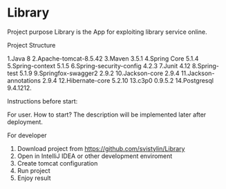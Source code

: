 # Library

Project purpose
Library is the App for exploiting library service online. 

Project Structure

1.Java 8
2.Apache-tomcat-8.5.42
3.Maven 3.5.1
4.Spring Core 5.1.4
5.Spring-context 5.1.5
6.Spring-security-config 4.2.3
7.Junit 4.12
8.Spring-test 5.1.9
9.Springfox-swagger2 2.9.2
10.Jackson-core 2.9.4
11.Jackson-annotations 2.9.4
12.Hibernate-core 5.2.10 
13.c3p0 0.9.5.2
14.Postgresql 9.4.1212.

Instructions before start:

For user. How to start?
The description will be implemented later after deployment.

For developer
1. Download project from https://github.com/svistylin/Library
2. Open in IntelliJ IDEA or other development enviroment
3. Create tomcat configuration 
4. Run project
5. Enjoy result
